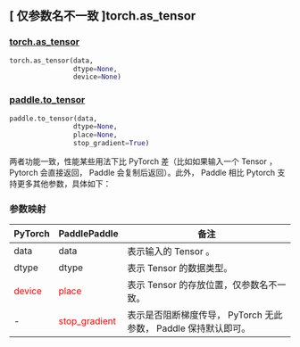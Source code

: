 ## [ 仅参数名不一致 ]torch.as_tensor
### [torch.as_tensor](https://pytorch.org/docs/stable/generated/torch.as_tensor.html#torch.as_tensor)

```python
torch.as_tensor(data,
                dtype=None,
                device=None)
```

### [paddle.to_tensor](https://www.paddlepaddle.org.cn/documentation/docs/zh/develop/api/paddle/to_tensor_cn.html#to-tensor)

```python
paddle.to_tensor(data,
                dtype=None,
                place=None,
                stop_gradient=True)
```

两者功能一致，性能某些用法下比 PyTorch 差（比如如果输入一个 Tensor ， Pytorch 会直接返回， Paddle 会复制后返回）。此外， Paddle 相比 Pytorch 支持更多其他参数，具体如下：
### 参数映射
| PyTorch       | PaddlePaddle | 备注                                                   |
| ------------- | ------------ | ------------------------------------------------------ |
| data          | data         | 表示输入的 Tensor 。                                     |
| dtype           | dtype            | 表示 Tensor 的数据类型。               |
| <font color='red'> device </font>           | <font color='red'> place </font>            | 表示 Tensor 的存放位置，仅参数名不一致。               |
| -           | <font color='red'> stop_gradient </font>            | 表示是否阻断梯度传导， PyTorch 无此参数， Paddle 保持默认即可。             |
